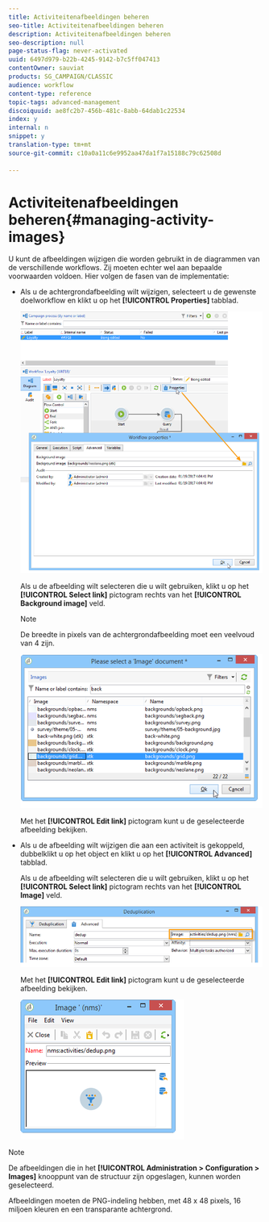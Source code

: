 ```yaml
---
title: Activiteitenafbeeldingen beheren
seo-title: Activiteitenafbeeldingen beheren
description: Activiteitenafbeeldingen beheren
seo-description: null
page-status-flag: never-activated
uuid: 6497d979-b22b-4245-9142-b7c5ff047413
contentOwner: sauviat
products: SG_CAMPAIGN/CLASSIC
audience: workflow
content-type: reference
topic-tags: advanced-management
discoiquuid: ae8fc2b7-456b-481c-8abb-64dab1c22534
index: y
internal: n
snippet: y
translation-type: tm+mt
source-git-commit: c10a0a11c6e9952aa47da1f7a15188c79c62508d

---
```



# Activiteitenafbeeldingen beheren{#managing-activity-images}

U kunt de afbeeldingen wijzigen die worden gebruikt in de diagrammen van de verschillende workflows. Zij moeten echter wel aan bepaalde voorwaarden voldoen. Hier volgen de fasen van de implementatie:

* Als u de achtergrondafbeelding wilt wijzigen, selecteert u de gewenste doelworkflow en klikt u op het **[!UICONTROL Properties]** tabblad.

   ![](assets/s_user_segmentation_properties_tab.png)

   Als u de afbeelding wilt selecteren die u wilt gebruiken, klikt u op het **[!UICONTROL Select link]** pictogram rechts van het **[!UICONTROL Background image]** veld.

   >[!NOTE]
   >
   >De breedte in pixels van de achtergrondafbeelding moet een veelvoud van 4 zijn.

   ![](assets/s_user_segmentation_background_select.png)

   Met het **[!UICONTROL Edit link]** pictogram kunt u de geselecteerde afbeelding bekijken.

* Als u de afbeelding wilt wijzigen die aan een activiteit is gekoppeld, dubbelklikt u op het object en klikt u op het **[!UICONTROL Advanced]** tabblad.

   Als u de afbeelding wilt selecteren die u wilt gebruiken, klikt u op het **[!UICONTROL Select link]** pictogram rechts van het **[!UICONTROL Image]** veld.

   ![](assets/s_user_segmentation_activity_image.png)

   Met het **[!UICONTROL Edit link]** pictogram kunt u de geselecteerde afbeelding bekijken.

   ![](assets/s_user_segmentation_activity_image_select.png)

>[!NOTE]
>
>De afbeeldingen die in het **[!UICONTROL Administration > Configuration > Images]** knooppunt van de structuur zijn opgeslagen, kunnen worden geselecteerd.
>  
>Afbeeldingen moeten de PNG-indeling hebben, met 48 x 48 pixels, 16 miljoen kleuren en een transparante achtergrond.

